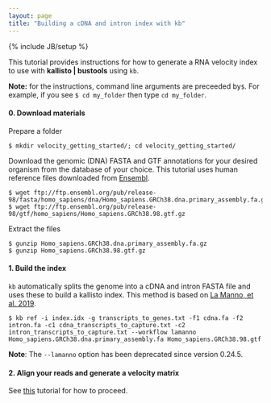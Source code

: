 ```yaml
---
layout: page
title: "Building a cDNA and intron index with kb"
---
```


{% include JB/setup %}

This tutorial provides instructions for how to generate a RNA velocity index to use with __kallisto &#124; bustools__ using `kb`.

__Note:__ for the instructions, command line arguments are preceeded by`$`. For example, if you see `$ cd my_folder` then type `cd my_folder`.

#### 0. Download materials
Prepare a folder
```
$ mkdir velocity_getting_started/; cd velocity_getting_started/
```

Download the genomic (DNA) FASTA and GTF annotations for your desired organism from the database of your choice. This tutorial uses human reference files downloaded from [Ensembl](https://uswest.ensembl.org/info/data/ftp/index.html).
```
$ wget ftp://ftp.ensembl.org/pub/release-98/fasta/homo_sapiens/dna/Homo_sapiens.GRCh38.dna.primary_assembly.fa.gz
$ wget ftp://ftp.ensembl.org/pub/release-98/gtf/homo_sapiens/Homo_sapiens.GRCh38.98.gtf.gz
```
Extract the files
```
$ gunzip Homo_sapiens.GRCh38.dna.primary_assembly.fa.gz
$ gunzip Homo_sapiens.GRCh38.98.gtf.gz
```

#### 1. Build the index
`kb` automatically splits the genome into a cDNA and intron FASTA file and uses these to build a kallisto index. This method is based on [La Manno, et al. 2019](https://doi.org/10.1038/s41586-018-0414-6).
```
$ kb ref -i index.idx -g transcripts_to_genes.txt -f1 cdna.fa -f2 intron.fa -c1 cdna_transcripts_to_capture.txt -c2 intron_transcripts_to_capture.txt --workflow lamanno Homo_sapiens.GRCh38.dna.primary_assembly.fa Homo_sapiens.GRCh38.98.gtf
```
__Note__: The `--lamanno` option has been deprecated since version 0.24.5.

#### 2. Align your reads and generate a velocity matrix
See [this](kb_velocity_tutorial.html) tutorial for how to proceed.
